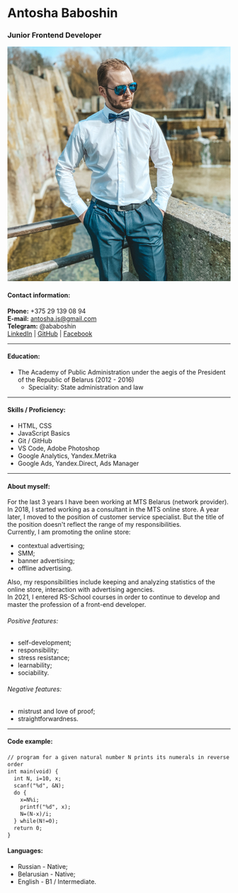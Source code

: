 # Antosha Baboshin
### Junior Frontend Developer
![Photo](https://github.com/antosha-baboshin/rsschool-cv/blob/7996aa572c850fce6494119c531a7898999706cc/PhotoCV.jpg)
#### Contact information:
**Phone:** +375 29 139 08 94  
**E-mail:** antosha.js@gmail.com  
**Telegram:** @ababoshin  
[LinkedIn](https://www.linkedin.com/in/antosha-baboshin-23b4211b9/) |  [GitHub](https://github.com/antosha-baboshin) | [Facebook](https://www.facebook.com/profile.php?id=100052045039624) 
 
---
#### Education:
* The Academy of Public Administration under the aegis of the President of the Republic of Belarus (2012 - 2016)
    * Speciality: State administration and law  
---
#### Skills / Proficiency:
* HTML, CSS
* JavaScript Basics
* Git / GitHub
* VS Code, Adobe Photoshop
* Google Analytics, Yandex.Metrika 
* Google Ads, Yandex.Direct, Ads Manager  
---
#### About myself:
For the last 3 years I have been working at MTS Belarus (network provider). In 2018, I started working as a consultant in the MTS online store. A year later, I moved to the position of customer service specialist. But the title of the position doesn't reflect the range of my responsibilities.  
Currently, I am promoting the online store: 
* contextual advertising; 
* SMM; 
* banner advertising; 
* offline advertising.  

Also, my responsibilities include keeping and analyzing statistics of the online store, interaction with advertising agencies.  
In 2021, I entered RS-School courses in order to continue to develop and master the profession of a front-end developer.  
###### Positive features:
* self-development;
* responsibility;
* stress resistance;
* learnability;
* sociability.
###### Negative features:
* mistrust and love of proof;
* straightforwardness.  
---
#### Code example:
```#include <stdio.h>
// program for a given natural number N prints its numerals in reverse order
int main(void) {
  int N, i=10, x;
  scanf("%d", &N);
  do {
    x=N%i;
    printf("%d", x);
    N=(N-x)/i;
  } while(N!=0);
  return 0;
}
```
#### Languages:
* Russian - Native;
* Belarusian - Native;
* English - B1 / Intermediate.